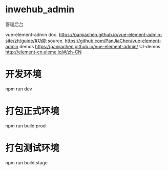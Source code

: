 # inwehub_admin
管理后台

vue-element-admin
  doc. https://panjiachen.github.io/vue-element-admin-site/zh/guide/#功能
  source. https://github.com/PanJiaChen/vue-element-admin
  demos https://panjiachen.github.io/vue-element-admin/
  UI-demos http://element-cn.eleme.io/#/zh-CN
# 开发环境
npm run dev

# 打包正式环境
npm run build:prod

# 打包测试环境
npm run build:stage